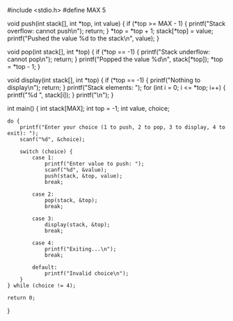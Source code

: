 #include <stdio.h>
#define MAX 5

void push(int stack[], int *top, int value) {
    if (*top >= MAX - 1) {
        printf("Stack overflow: cannot push\n");
        return;
    }
    *top = *top + 1;
    stack[*top] = value;
    printf("Pushed the value %d to the stack\n", value);
}

void pop(int stack[], int *top) {
    if (*top == -1) {
        printf("Stack underflow: cannot pop\n");
        return;
    }
    printf("Popped the value %d\n", stack[*top]);
    *top = *top - 1;
}

void display(int stack[], int *top) {
    if (*top == -1) {
        printf("Nothing to display\n");
        return;
    }
    printf("Stack elements: ");
    for (int i = 0; i <= *top; i++) {
        printf("%d ", stack[i]);
    }
    printf("\n");
}

int main() {
    int stack[MAX];
    int top = -1;
    int value, choice;

    do {
        printf("Enter your choice (1 to push, 2 to pop, 3 to display, 4 to exit): ");
        scanf("%d", &choice);

        switch (choice) {
            case 1:
                printf("Enter value to push: ");
                scanf("%d", &value);
                push(stack, &top, value);
                break;

            case 2:
                pop(stack, &top);
                break;

            case 3:
                display(stack, &top);
                break;

            case 4:
                printf("Exiting...\n");
                break;

            default:
                printf("Invalid choice\n");
        }
    } while (choice != 4);

    return 0;
}
